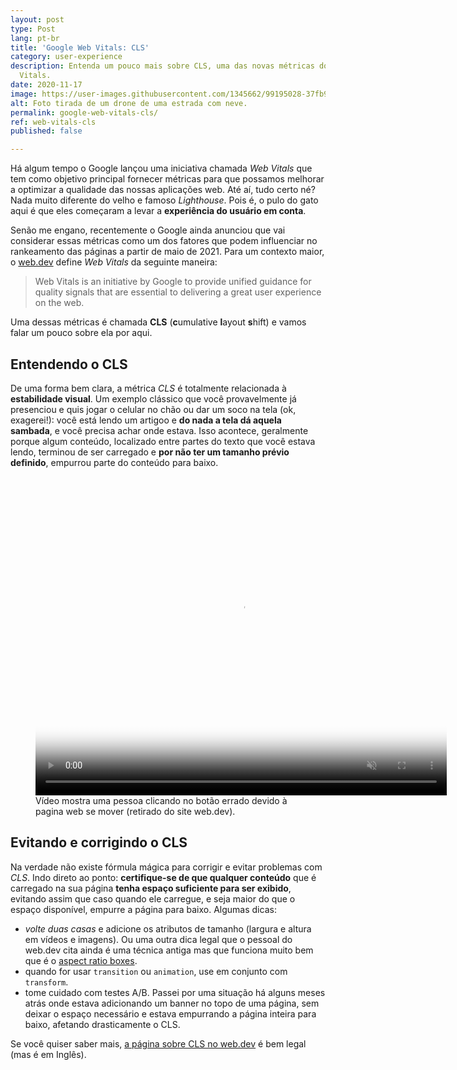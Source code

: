 ```yaml
---
layout: post
type: Post
lang: pt-br
title: 'Google Web Vitals: CLS'
category: user-experience
description: Entenda um pouco mais sobre CLS, uma das novas métricas do Google Web
  Vitals.
date: 2020-11-17
image: https://user-images.githubusercontent.com/1345662/99195028-37fb9180-2751-11eb-9551-a40efe970757.jpg
alt: Foto tirada de um drone de uma estrada com neve.
permalink: google-web-vitals-cls/
ref: web-vitals-cls
published: false

---
```

Há algum tempo o Google lançou uma iniciativa chamada _Web Vitals_ que tem como objetivo principal fornecer métricas para que possamos melhorar a optimizar a qualidade das nossas aplicações web. Até aí, tudo certo né? Nada muito diferente do velho e famoso _Lighthouse_. Pois é, o pulo do gato aqui é que eles começaram a levar a **experiência do usuário em conta**.

Senão me engano, recentemente o Google ainda anunciou que vai considerar essas métricas como um dos fatores que podem influenciar no rankeamento das páginas a partir de maio de 2021. Para um contexto maior, o [web.dev](https://web.dev/) define _Web Vitals_ da seguinte maneira:

> Web Vitals is an initiative by Google to provide unified guidance for quality signals that are essential to delivering a great user experience on the web.

Uma dessas métricas é chamada **CLS** (**c**umulative **l**ayout **s**hift) e vamos falar um pouco sobre ela por aqui.

## Entendendo o CLS

De uma forma bem clara, a métrica _CLS_ é totalmente relacionada à **estabilidade visual**. Um exemplo clássico que você provavelmente já presenciou e quis jogar o celular no chão ou dar um soco na tela (ok, exagerei!): você está lendo um artigoo e **do nada a tela dá aquela sambada**, e você precisa achar onde estava. Isso acontece, geralmente porque algum conteúdo, localizado entre partes do texto que você estava lendo, terminou de ser carregado e **por não ter um tamanho prévio definido**, empurrou parte do conteúdo para baixo.

<figure>
<video autoplay="" controls="" loop="" muted="" class="w-screenshot" poster="https://storage.googleapis.com/web-dev-assets/layout-instability-api/layout-instability-poster.png" width="658" height="510">
<source src="https://storage.googleapis.com/web-dev-assets/layout-instability-api/layout-instability2.webm" type="video/webm; codecs=vp8">
<source src="https://storage.googleapis.com/web-dev-assets/layout-instability-api/layout-instability2.mp4" type="video/mp4; codecs=h264">
</video>  
<figcaption>Vídeo mostra uma pessoa clicando no botão errado devido à pagina web se mover (retirado do site web.dev).</figure>

## Evitando e corrigindo o CLS

Na verdade não existe fórmula mágica para corrigir e evitar problemas com _CLS_. Indo direto ao ponto: **certifique-se de que qualquer conteúdo** que é carregado na sua página **tenha espaço suficiente para ser exibido**, evitando assim que caso quando ele carregue, e seja maior do que o espaço disponível, empurre a página para baixo. Algumas dicas:

* _volte duas casas_ e adicione os atributos de tamanho (largura e altura em vídeos e imagens). Ou uma outra dica legal que o pessoal do web.dev cita ainda é uma técnica antiga mas que funciona muito bem que é o [aspect ratio boxes](https://css-tricks.com/aspect-ratio-boxes/).
* quando for usar `transition` ou `animation`, use em conjunto com `transform`.
* tome cuidado com testes A/B. Passei por uma situação há alguns meses atrás onde estava adicionando um banner no topo de uma página, sem deixar o espaço necessário e estava empurrando a página inteira para baixo, afetando drasticamente o CLS.

Se você quiser saber mais, [a página sobre CLS no web.dev](https://web.dev/cls/ "Link para a página sobre CLS no web.dev") é bem legal (mas é em Inglês).
